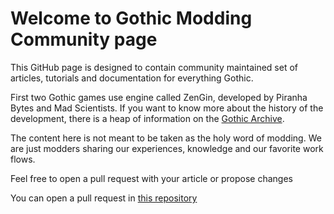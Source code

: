 # Welcome to Gothic Modding Community page

This GitHub page is designed to contain community maintained set of articles, tutorials and documentation for everything Gothic.

First two Gothic games use engine called ZenGin, developed by Piranha Bytes and Mad Scientists. If you want to know more about the history of the development, there is a heap of information on the [Gothic Archive](https://gothicarchive.org/).

The content here is not meant to be taken as the holy word of modding. We are just modders sharing our experiences, knowledge and our favorite work flows.

Feel free to open a pull request with your article or propose changes

You can open a pull request in [this repository](https://github.com/Gothic-Modding-Community/gmc/)


